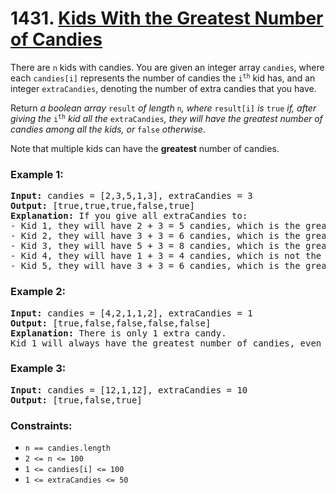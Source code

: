 # 1431. [Kids With the Greatest Number of Candies](https://leetcode.com/problems/kids-with-the-greatest-number-of-candies/?envType=study-plan-v2&id=leetcode-75)

There are `n` kids with candies. You are given an integer array `candies`, where each `candies[i]` represents the number of candies the <code>i<sup>th</sup></code> kid has, and an integer `extraCandies`, denoting the number of extra candies that you have.

Return _a boolean array_ `result` _of length_ `n`_, where_ `result[i]` _is_ `true` _if, after giving the_ <code>i<sup>th</sup></code> _kid all the_ `extraCandies`_, they will have the greatest number of candies among all the kids, or_ `false` _otherwise_.

Note that multiple kids can have the **greatest** number of candies.

### **Example 1:**

<pre>
<strong>Input:</strong> candies = [2,3,5,1,3], extraCandies = 3
<strong>Output:</strong> [true,true,true,false,true] 
<strong>Explanation:</strong> If you give all extraCandies to:
- Kid 1, they will have 2 + 3 = 5 candies, which is the greatest among the kids.
- Kid 2, they will have 3 + 3 = 6 candies, which is the greatest among the kids.
- Kid 3, they will have 5 + 3 = 8 candies, which is the greatest among the kids.
- Kid 4, they will have 1 + 3 = 4 candies, which is not the greatest among the kids.
- Kid 5, they will have 3 + 3 = 6 candies, which is the greatest among the kids.
</pre>

### **Example 2:**

<pre>
<strong>Input:</strong> candies = [4,2,1,1,2], extraCandies = 1
<strong>Output:</strong> [true,false,false,false,false] 
<strong>Explanation:</strong> There is only 1 extra candy.
Kid 1 will always have the greatest number of candies, even if a different kid is given the extra candy.
</pre>

### **Example 3:**

<pre>
<strong>Input:</strong> candies = [12,1,12], extraCandies = 10
<strong>Output:</strong> [true,false,true]
</pre>

### **Constraints:**

- `n == candies.length`
- `2 <= n <= 100`
- `1 <= candies[i] <= 100`
- `1 <= extraCandies <= 50`
